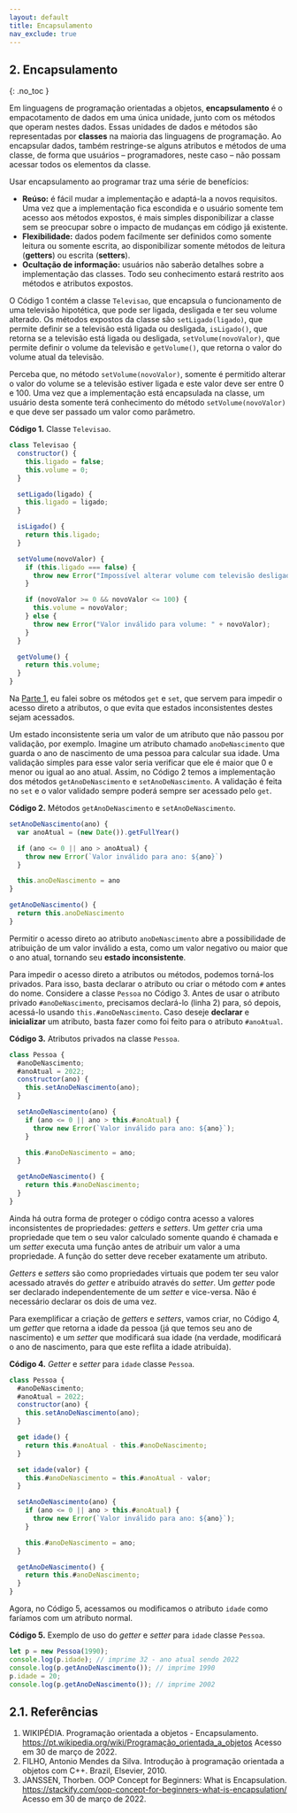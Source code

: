 ```yaml
---
layout: default
title: Encapsulamento
nav_exclude: true
---
```


## 2. Encapsulamento

{: .no_toc }

Em linguagens de programação orientadas a objetos, **encapsulamento** é o empacotamento de dados em uma única unidade, junto com os métodos que operam nestes dados. Essas unidades de dados e métodos são representadas por **classes** na maioria das linguagens de programação. Ao encapsular dados, também restringe-se alguns atributos e métodos de uma classe, de forma que usuários – programadores, neste caso – não possam acessar todos os elementos da classe.

Usar encapsulamento ao programar traz uma série de benefícios:

- **Reúso:** é fácil mudar a implementação e adaptá-la a novos requisitos. Uma vez que a implementação fica escondida e o usuário somente tem acesso aos métodos expostos, é mais simples disponibilizar a classe sem se preocupar sobre o impacto de mudanças em código já existente.
- **Flexibilidade:** dados podem facilmente ser definidos como somente leitura ou somente escrita, ao disponibilizar somente métodos de leitura (**getters**) ou escrita (**setters**).
- **Ocultação de informação:** usuários não saberão detalhes sobre a implementação das classes. Todo seu conhecimento estará restrito aos métodos e atributos expostos.

O Código 1 contém a classe `Televisao`, que encapsula o funcionamento de uma televisão hipotética, que pode ser ligada, desligada e ter seu volume alterado. Os métodos expostos da classe são `setLigado(ligado)`, que permite definir se a televisão está ligada ou desligada, `isLigado()`, que retorna se a televisão está ligada ou desligada, `setVolume(novoValor)`, que permite definir o volume da televisão e `getVolume()`, que retorna o valor do volume atual da televisão.

Perceba que, no método `setVolume(novoValor)`, somente é permitido alterar o valor do volume se a televisão estiver ligada e este valor deve ser entre 0 e 100. Uma vez que a implementação está encapsulada na classe, um usuário desta somente terá conhecimento do método `setVolume(novoValor)` e que deve ser passado um valor como parâmetro.

**Código 1.** Classe `Televisao`.

```javascript
class Televisao {
  constructor() {
    this.ligado = false;
    this.volume = 0;
  }

  setLigado(ligado) {
    this.ligado = ligado;
  }

  isLigado() {
    return this.ligado;
  }

  setVolume(novoValor) {
    if (this.ligado === false) {
      throw new Error("Impossível alterar volume com televisão desligada.");
    }

    if (novoValor >= 0 && novoValor <= 100) {
      this.volume = novoValor;
    } else {
      throw new Error("Valor inválido para volume: " + novoValor);
    }
  }

  getVolume() {
    return this.volume;
  }
}
```

Na [Parte 1](/content/poo/1-introducao.html), eu falei sobre os métodos `get` e `set`, que servem para impedir o acesso direto a atributos, o que evita que estados inconsistentes destes sejam acessados.

Um estado inconsistente seria um valor de um atributo que não passou por validação, por exemplo. Imagine um atributo chamado `anoDeNascimento` que guarda o ano de nascimento de uma pessoa para calcular sua idade. Uma validação simples para esse valor seria verificar que ele é maior que 0 e menor ou igual ao ano atual. Assim, no Código 2 temos a implementação dos métodos `getAnoDeNascimento` e `setAnoDeNascimento`. A validação é feita no `set` e o valor validado sempre poderá sempre ser acessado pelo `get`.

**Código 2.** Métodos `getAnoDeNascimento` e `setAnoDeNascimento`.

```javascript
setAnoDeNascimento(ano) {
  var anoAtual = (new Date()).getFullYear()

  if (ano <= 0 || ano > anoAtual) {
    throw new Error(`Valor inválido para ano: ${ano}`)
  }

  this.anoDeNascimento = ano
}

getAnoDeNascimento() {
  return this.anoDeNascimento
}
```

Permitir o acesso direto ao atributo `anoDeNascimento` abre a possibilidade de atribuição de um valor inválido a esta, como um valor negativo ou maior que o ano atual, tornando seu **estado inconsistente**.

Para impedir o acesso direto a atributos ou métodos, podemos torná-los privados. Para isso, basta declarar o atributo ou criar o método com `#` antes do nome. Considere a classe `Pessoa` no Código 3. Antes de usar o atributo privado `#anoDeNascimento`, precisamos declará-lo (linha 2) para, só depois, acessá-lo usando `this.#anoDeNascimento`. Caso deseje **declarar** e **inicializar** um atributo, basta fazer como foi feito para o atributo `#anoAtual`.

**Código 3.** Atributos privados na classe `Pessoa`.

```javascript
class Pessoa {
  #anoDeNascimento;
  #anoAtual = 2022;
  constructor(ano) {
    this.setAnoDeNascimento(ano);
  }

  setAnoDeNascimento(ano) {
    if (ano <= 0 || ano > this.#anoAtual) {
      throw new Error(`Valor inválido para ano: ${ano}`);
    }

    this.#anoDeNascimento = ano;
  }

  getAnoDeNascimento() {
    return this.#anoDeNascimento;
  }
}
```

Ainda há outra forma de proteger o código contra acesso a valores inconsistentes de propriedades: _getters_ e _setters_. Um _getter_ cria uma propriedade que tem o seu valor calculado somente quando é chamada e um _setter_ executa uma função antes de atribuir um valor a uma propriedade. A função do setter deve receber exatamente um atributo.

_Getters_ e _setters_ são como propriedades virtuais que podem ter seu valor acessado através do _getter_ e atribuído através do _setter_. Um _getter_ pode ser declarado independentemente de um _setter_ e vice-versa. Não é necessário declarar os dois de uma vez.

Para exemplificar a criação de _getters_ e _setters_, vamos criar, no Código 4, um _getter_ que retorna a idade da pessoa (já que temos seu ano de nascimento) e um _setter_ que modificará sua idade (na verdade, modificará o ano de nascimento, para que este reflita a idade atribuída).

**Código 4.** _Getter_ e _setter_ para `idade` classe `Pessoa`.

```javascript
class Pessoa {
  #anoDeNascimento;
  #anoAtual = 2022;
  constructor(ano) {
    this.setAnoDeNascimento(ano);
  }

  get idade() {
    return this.#anoAtual - this.#anoDeNascimento;
  }

  set idade(valor) {
    this.#anoDeNascimento = this.#anoAtual - valor;
  }

  setAnoDeNascimento(ano) {
    if (ano <= 0 || ano > this.#anoAtual) {
      throw new Error(`Valor inválido para ano: ${ano}`);
    }

    this.#anoDeNascimento = ano;
  }

  getAnoDeNascimento() {
    return this.#anoDeNascimento;
  }
}
```

Agora, no Código 5, acessamos ou modificamos o atributo `idade` como faríamos com um atributo normal.

**Código 5.** Exemplo de uso do _getter_ e _setter_ para `idade` classe `Pessoa`.

```javascript
let p = new Pessoa(1990);
console.log(p.idade); // imprime 32 - ano atual sendo 2022
console.log(p.getAnoDeNascimento()); // imprime 1990
p.idade = 20;
console.log(p.getAnoDeNascimento()); // imprime 2002
```

## 2.1. Referências

1. WIKIPÉDIA. Programação orientada a objetos - Encapsulamento. <https://pt.wikipedia.org/wiki/Programação_orientada_a_objetos> Acesso em 30 de março de 2022.
2. FILHO, Antonio Mendes da Silva. Introdução à programação orientada a objetos com C++. Brazil, Elsevier, 2010.
3. JANSSEN, Thorben. OOP Concept for Beginners: What is Encapsulation. <https://stackify.com/oop-concept-for-beginners-what-is-encapsulation/> Acesso em 30 de março de 2022.
